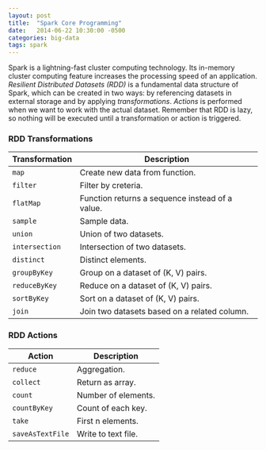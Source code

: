 ```yaml
---
layout: post
title:  "Spark Core Programming"
date:   2014-06-22 10:30:00 -0500
categories: big-data
tags: spark
---
```


Spark is a lightning-fast cluster computing technology. Its in-memory cluster computing feature increases the processing speed of an application. _Resilient Distributed Datasets (RDD)_ is a fundamental data structure of Spark, which can be created in two ways: by referencing datasets in external storage and by applying _transformations_. _Actions_ is performed when we want to work with the actual dataset. Remember that RDD is lazy, so nothing will be executed until a transformation or action is triggered.


### RDD Transformations


| Transformation | Description |
| --- | --- |
| `map` | Create new data from function. |
| `filter` | Filter by creteria. |
| `flatMap` | Function returns a sequence instead of a value.  |
| `sample` | Sample data. |
| `union` | Union of two datasets. |
| `intersection` | Intersection of two datasets. |
| `distinct` | Distinct elements. |
| `groupByKey` | Group on a dataset of (K, V) pairs. |
| `reduceByKey` | Reduce on a dataset of (K, V) pairs. |
| `sortByKey` | Sort on a dataset of (K, V) pairs. |
| `join` | Join two datasets based on a related column. |


### RDD Actions


| Action | Description |
| --- | --- |
| `reduce` | Aggregation. |
| `collect` | Return as array. |
| `count` | Number of elements. |
| `countByKey` | Count of each key. |
| `take` | First n elements. |
| `saveAsTextFile` | Write to text file. |



